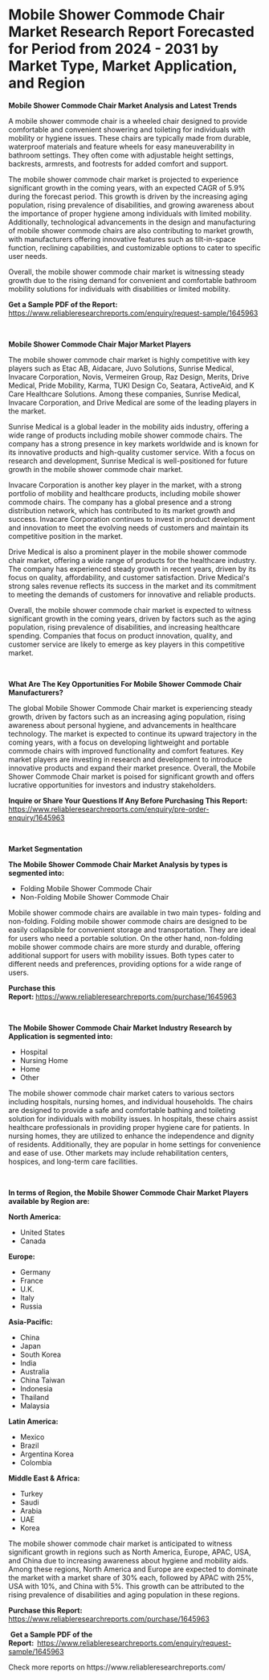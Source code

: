 <p><h1>Mobile Shower Commode Chair Market Research Report Forecasted for Period from 2024 -  2031 by Market Type, Market Application, and Region</h1></p><p><strong>Mobile Shower Commode Chair Market Analysis and Latest Trends</strong></p>
<p><p>A mobile shower commode chair is a wheeled chair designed to provide comfortable and convenient showering and toileting for individuals with mobility or hygiene issues. These chairs are typically made from durable, waterproof materials and feature wheels for easy maneuverability in bathroom settings. They often come with adjustable height settings, backrests, armrests, and footrests for added comfort and support.</p><p>The mobile shower commode chair market is projected to experience significant growth in the coming years, with an expected CAGR of 5.9% during the forecast period. This growth is driven by the increasing aging population, rising prevalence of disabilities, and growing awareness about the importance of proper hygiene among individuals with limited mobility. Additionally, technological advancements in the design and manufacturing of mobile shower commode chairs are also contributing to market growth, with manufacturers offering innovative features such as tilt-in-space function, reclining capabilities, and customizable options to cater to specific user needs.</p><p>Overall, the mobile shower commode chair market is witnessing steady growth due to the rising demand for convenient and comfortable bathroom mobility solutions for individuals with disabilities or limited mobility.</p></p>
<p><strong>Get a Sample PDF of the Report:&nbsp;</strong> <a href="https://www.reliableresearchreports.com/enquiry/request-sample/1645963">https://www.reliableresearchreports.com/enquiry/request-sample/1645963</a></p>
<p>&nbsp;</p>
<p><strong>Mobile Shower Commode Chair Major Market Players</strong></p>
<p><p>The mobile shower commode chair market is highly competitive with key players such as Etac AB, Aidacare, Juvo Solutions, Sunrise Medical, Invacare Corporation, Novis, Vermeiren Group, Raz Design, Merits, Drive Medical, Pride Mobility, Karma, TUKI Design Co, Seatara, ActiveAid, and K Care Healthcare Solutions. Among these companies, Sunrise Medical, Invacare Corporation, and Drive Medical are some of the leading players in the market.</p><p>Sunrise Medical is a global leader in the mobility aids industry, offering a wide range of products including mobile shower commode chairs. The company has a strong presence in key markets worldwide and is known for its innovative products and high-quality customer service. With a focus on research and development, Sunrise Medical is well-positioned for future growth in the mobile shower commode chair market.</p><p>Invacare Corporation is another key player in the market, with a strong portfolio of mobility and healthcare products, including mobile shower commode chairs. The company has a global presence and a strong distribution network, which has contributed to its market growth and success. Invacare Corporation continues to invest in product development and innovation to meet the evolving needs of customers and maintain its competitive position in the market.</p><p>Drive Medical is also a prominent player in the mobile shower commode chair market, offering a wide range of products for the healthcare industry. The company has experienced steady growth in recent years, driven by its focus on quality, affordability, and customer satisfaction. Drive Medical's strong sales revenue reflects its success in the market and its commitment to meeting the demands of customers for innovative and reliable products. </p><p>Overall, the mobile shower commode chair market is expected to witness significant growth in the coming years, driven by factors such as the aging population, rising prevalence of disabilities, and increasing healthcare spending. Companies that focus on product innovation, quality, and customer service are likely to emerge as key players in this competitive market.</p></p>
<p>&nbsp;</p>
<p><strong>What Are The Key Opportunities For Mobile Shower Commode Chair Manufacturers?</strong></p>
<p><p>The global Mobile Shower Commode Chair market is experiencing steady growth, driven by factors such as an increasing aging population, rising awareness about personal hygiene, and advancements in healthcare technology. The market is expected to continue its upward trajectory in the coming years, with a focus on developing lightweight and portable commode chairs with improved functionality and comfort features. Key market players are investing in research and development to introduce innovative products and expand their market presence. Overall, the Mobile Shower Commode Chair market is poised for significant growth and offers lucrative opportunities for investors and industry stakeholders.</p></p>
<p><strong>Inquire or Share Your Questions If Any Before Purchasing This Report:</strong> <a href="https://www.reliableresearchreports.com/enquiry/pre-order-enquiry/1645963">https://www.reliableresearchreports.com/enquiry/pre-order-enquiry/1645963</a></p>
<p>&nbsp;</p>
<p><strong>Market Segmentation</strong></p>
<p><strong>The Mobile Shower Commode Chair Market Analysis by types is segmented into:</strong></p>
<p><ul><li>Folding Mobile Shower Commode Chair</li><li>Non-Folding Mobile Shower Commode Chair</li></ul></p>
<p><p>Mobile shower commode chairs are available in two main types- folding and non-folding. Folding mobile shower commode chairs are designed to be easily collapsible for convenient storage and transportation. They are ideal for users who need a portable solution. On the other hand, non-folding mobile shower commode chairs are more sturdy and durable, offering additional support for users with mobility issues. Both types cater to different needs and preferences, providing options for a wide range of users.</p></p>
<p><strong>Purchase this Report:&nbsp;</strong><a href="https://www.reliableresearchreports.com/purchase/1645963">https://www.reliableresearchreports.com/purchase/1645963</a></p>
<p>&nbsp;</p>
<p><strong>The Mobile Shower Commode Chair Market Industry Research by Application is segmented into:</strong></p>
<p><ul><li>Hospital</li><li>Nursing Home</li><li>Home</li><li>Other</li></ul></p>
<p><p>The mobile shower commode chair market caters to various sectors including hospitals, nursing homes, and individual households. The chairs are designed to provide a safe and comfortable bathing and toileting solution for individuals with mobility issues. In hospitals, these chairs assist healthcare professionals in providing proper hygiene care for patients. In nursing homes, they are utilized to enhance the independence and dignity of residents. Additionally, they are popular in home settings for convenience and ease of use. Other markets may include rehabilitation centers, hospices, and long-term care facilities.</p></p>
<p>&nbsp;</p>
<p><strong>In terms of Region, the Mobile Shower Commode Chair Market Players available by Region are:</strong></p>
<p>
    <p> <strong> North America: </strong>
        <ul>
            <li>United States</li>
            <li>Canada</li>
        </ul>
        </p> 
    <p> <strong> Europe: </strong>
        <ul>
            <li>Germany</li>
            <li>France</li>
            <li>U.K.</li>
            <li>Italy</li>
            <li>Russia</li>
        </ul>
        </p> 
    <p> <strong> Asia-Pacific: </strong>
        <ul>
            <li>China</li>
            <li>Japan</li>
            <li>South Korea</li>
            <li>India</li>
            <li>Australia</li>
            <li>China Taiwan</li>
            <li>Indonesia</li>
            <li>Thailand</li>
            <li>Malaysia</li>
        </ul>
        </p> 
    <p> <strong> Latin America: </strong>
        <ul>
            <li>Mexico</li>
            <li>Brazil</li>
            <li>Argentina Korea</li>
            <li>Colombia</li>
        </ul>
        </p> 
    <p> <strong> Middle East & Africa: </strong>
        <ul>
            <li>Turkey</li>
            <li>Saudi</li>
            <li>Arabia</li>
            <li>UAE</li>
            <li>Korea</li>
        </ul>
    </p>
    </p>
<p><p>The mobile shower commode chair market is anticipated to witness significant growth in regions such as North America, Europe, APAC, USA, and China due to increasing awareness about hygiene and mobility aids. Among these regions, North America and Europe are expected to dominate the market with a market share of 30% each, followed by APAC with 25%, USA with 10%, and China with 5%. This growth can be attributed to the rising prevalence of disabilities and aging population in these regions.</p></p>
<p><strong>Purchase this Report: </strong><a href="https://www.reliableresearchreports.com/purchase/1645963">https://www.reliableresearchreports.com/purchase/1645963</a></p>
<p>&nbsp;<strong>Get a Sample PDF of the Report:&nbsp;&nbsp;</strong><a href="https://www.reliableresearchreports.com/enquiry/request-sample/1645963">https://www.reliableresearchreports.com/enquiry/request-sample/1645963</a></p>
<p><strong></strong></p>
<p>Check more reports on https://www.reliableresearchreports.com/</p>